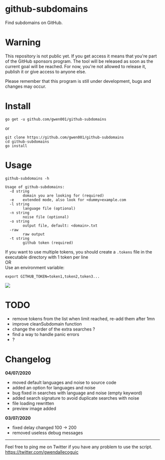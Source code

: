 # github-subdomains

Find subdomains on GitHub.


# Warning

This repository is not public yet.
If you get access it means that you're part of the GitHub sponsors program.
The tool will be released as soon as the current goal will be reached.
For now, you're not allowed to release it, publish it or give access to anyone else.

Please remember that this program is still under development, bugs and changes may occur.


# Install

```
go get -u github.com/gwen001/github-subdomains
```

or

```
git clone https://github.com/gwen001/github-subdomains
cd github-subdomains
go install
```


# Usage

```
github-subdomains -h

Usage of github-subdomains:
  -d string
    	domain you are looking for (required)
  -e	extended mode, also look for <dummy>example.com
  -l string
    	language file (optional)
  -n string
    	noise file (optional)
  -o string
    	output file, default: <domain>.txt
  -raw
    	raw output
  -t string
    	github token (required)
```

If you want to use multiple tokens, you should create a `.tokens` file in the executable directory with 1 token per line  
OR  
Use an environment variable:  
```
export GITHUB_TOKEN=token1,token2,token3...
```

<img src="https://github.com/gwen001/github-subdomains/raw/master/preview.png">


# TODO

- remove tokens from the list when limit reached, re-add them after 1mn
- improve cleanSubdomain function
- change the order of the extra searches ?
- find a way to handle panic errors
- ?


# Changelog

**04/07/2020**
- moved default languages and noise to source code  
- added an option for languages and noise  
- bug fixed in searches with language and noise (empty keyword)  
- added search signature to avoid duplicate searches with noise  
- file loading rewritten  
- preview image added  

**03/07/2020**
- fixed delay changed 100 -> 200  
- removed useless debug messages  


---

Feel free to ping me on Twitter if you have any problem to use the script.  
https://twitter.com/gwendallecoguic
